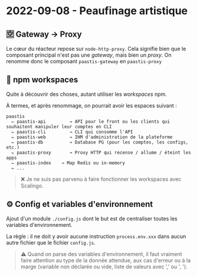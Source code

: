 # 2022-09-08 - Peaufinage artistique

## 🈳 Gateway → Proxy

Le cœur du réacteur repose sur `node-http-proxy`.
Cela signifie bien que le composant principal n'est pas une _gateway_, mais bien un _proxy_.
On renomme donc le composant `paastis-gateway` en `paastis-proxy`

## 🌳 npm workspaces

Quite à découvrir des choses, autant utiliser les _workspaces_ npm.

À termes, et après renommage, on pourrait avoir les espaces suivant :

```
paastis
  ⌙ paastis-api         → API pour le front ou les clients qui souhaitent manipuler leur comptes en CLI  
  ⌙ paastis-cli         → CLI qui consomme l'API 
  ⌙ paastis-web         → IHM d'administration de la plateforme
  ⌙ paastis-db          → Database PG (pour les comptes, les configs, etc.)
  ⌙ paastis-proxy       → Proxy HTTP qui recense / allume / éteint les apps 
  ⌙ paastis-index    → Map Redis ou in-memory 
  ⌙ ...
```

> ❌ Je ne suis pas parvenu à faire fonctionner les workspaces avec Scalingo.


## ⚙️ Config et variables d'environnement

Ajout d'un module `./config.js` dont le but est de centraliser toutes les variables d'environnement.

La règle : il ne doit y avoir aucune instruction `process.env.xxx` dans aucun autre fichier que le fichier `config.js`.

> ⚠️ Quand on parse des variables d'environnement, il faut vraiment faire attention au type de la donnée attendue, aux cas d'erreur ou à la marge (variable non déclarée ou vide, liste de valeurs avec ',' ou ', ').



